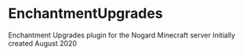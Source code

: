 # EnchantmentUpgrades
Enchantment Upgrades plugin for the Nogard Minecraft server
Initially created August 2020
